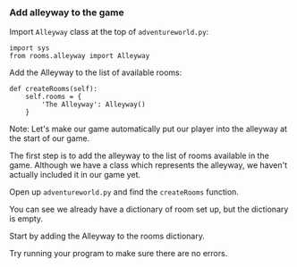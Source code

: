 ### Add alleyway to the game

Import `Alleyway` class at the top of `adventureworld.py`:

    import sys
    from rooms.alleyway import Alleyway

Add the Alleyway to the list of available rooms:

	def createRooms(self):
		self.rooms = {
			'The Alleyway': Alleyway()
		}

Note:
Let's make our game automatically put our player into the alleyway at the start of our game.

The first step is to add the alleyway to the list of rooms available in the game. Although we have a class which represents the alleyway, we haven't actually included it in our game yet.

Open up `adventureworld.py` and find the `createRooms` function.

You can see we already have a dictionary of room set up, but the dictionary is empty.

Start by adding the Alleyway to the rooms dictionary.

Try running your program to make sure there are no errors.
